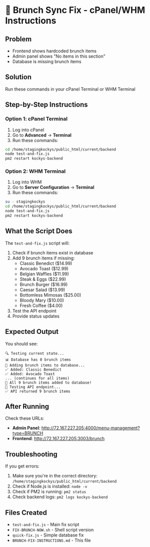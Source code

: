 # 🍳 Brunch Sync Fix - cPanel/WHM Instructions

## Problem
- Frontend shows hardcoded brunch items
- Admin panel shows "No items in this section"
- Database is missing brunch items

## Solution
Run these commands in your cPanel Terminal or WHM Terminal

## Step-by-Step Instructions

### Option 1: cPanel Terminal
1. Log into cPanel
2. Go to **Advanced** → **Terminal**
3. Run these commands:

```bash
cd /home/stagingkockys/public_html/current/backend
node test-and-fix.js
pm2 restart kockys-backend
```

### Option 2: WHM Terminal
1. Log into WHM
2. Go to **Server Configuration** → **Terminal**
3. Run these commands:

```bash
su - stagingkockys
cd /home/stagingkockys/public_html/current/backend
node test-and-fix.js
pm2 restart kockys-backend
```

## What the Script Does

The `test-and-fix.js` script will:
1. Check if brunch items exist in database
2. Add 9 brunch items if missing:
   - Classic Benedict ($14.99)
   - Avocado Toast ($12.99)
   - Belgian Waffles ($11.99)
   - Steak & Eggs ($22.99)
   - Brunch Burger ($16.99)
   - Caesar Salad ($13.99)
   - Bottomless Mimosas ($25.00)
   - Bloody Mary ($10.00)
   - Fresh Coffee ($4.00)
3. Test the API endpoint
4. Provide status updates

## Expected Output

You should see:
```
🔍 Testing current state...
📊 Database has 0 brunch items
📝 Adding brunch items to database...
✅ Added: Classic Benedict
✅ Added: Avocado Toast
... (continues for all items)
🎉 All 9 brunch items added to database!
🧪 Testing API endpoint...
✅ API returned 9 brunch items
```

## After Running

Check these URLs:
- **Admin Panel**: http://72.167.227.205:4000/menu-management?type=BRUNCH
- **Frontend**: http://72.167.227.205:3003/brunch

## Troubleshooting

If you get errors:
1. Make sure you're in the correct directory: `/home/stagingkockys/public_html/current/backend`
2. Check if Node.js is installed: `node -v`
3. Check if PM2 is running: `pm2 status`
4. Check backend logs: `pm2 logs kockys-backend`

## Files Created

- `test-and-fix.js` - Main fix script
- `FIX-BRUNCH-NOW.sh` - Shell script version
- `quick-fix.js` - Simple database fix
- `BRUNCH-FIX-INSTRUCTIONS.md` - This file



